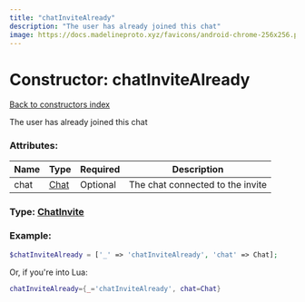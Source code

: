 ```yaml
---
title: "chatInviteAlready"
description: "The user has already joined this chat"
image: https://docs.madelineproto.xyz/favicons/android-chrome-256x256.png
---
```

# Constructor: chatInviteAlready  
[Back to constructors index](index.md)



The user has already joined this chat

### Attributes:

| Name     |    Type       | Required | Description |
|----------|---------------|----------|-------------|
|chat|[Chat](../types/Chat.md) | Optional|The chat connected to the invite|



### Type: [ChatInvite](../types/ChatInvite.md)


### Example:

```php
$chatInviteAlready = ['_' => 'chatInviteAlready', 'chat' => Chat];
```  


Or, if you're into Lua:

```lua
chatInviteAlready={_='chatInviteAlready', chat=Chat}

```


